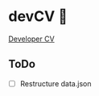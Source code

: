 # devCV :construction:
[Developer CV](https://uditvasu.net/devCV/)

## ToDo
- [ ] Restructure data.json
